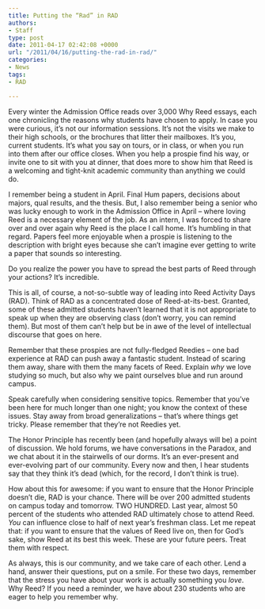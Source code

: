 ```yaml
---
title: Putting the “Rad” in RAD
authors:
- Staff
type: post
date: 2011-04-17 02:42:08 +0000
url: "/2011/04/16/putting-the-rad-in-rad/"
categories:
- News
tags:
- RAD

---
```

<img class="alignleft size-medium wp-image-745" title="loveREEDbwFINAL" src="https://i0.wp.com/www.reedquest.org/wp-content/uploads/2011/04/loveREEDbwFINAL-231x300.jpg?resize=231%2C300" alt="" data-recalc-dims="1" />Every winter the Admission Office reads over 3,000 Why Reed essays, each one chronicling the reasons why students have chosen to apply. In case you were curious, it’s not our information sessions. It’s not the visits we make to their high schools, or the brochures that litter their mailboxes. It’s you, current students. It’s what you say on tours, or in class, or when you run into them after our office closes. When you help a prospie find his way, or invite one to sit with you at dinner, that does more to show him that Reed is a welcoming and tight-knit academic community than anything we could do.

I remember being a student in April. Final Hum papers, decisions about majors, qual results, and the thesis. But, I also remember being a senior who was lucky enough to work in the Admission Office in April &#8211; where loving Reed is a necessary element of the job. As an intern, I was forced to share over and over again why Reed is the place I call home. It’s humbling in that regard. Papers feel more enjoyable when a prospie is listening to the description with bright eyes because she can’t imagine ever getting to write a paper that sounds so interesting.

Do you realize the power you have to spread the best parts of Reed through your actions? It’s incredible.

This is all, of course, a not-so-subtle way of leading into Reed Activity Days (RAD). Think of RAD as a concentrated dose of Reed-at-its-best. Granted, some of these admitted students haven’t learned that it is not appropriate to speak up when they are observing class (don’t worry, you can remind them). But most of them can’t help but be in awe of the level of intellectual discourse that goes on here.

Remember that these prospies are not fully-fledged Reedies – one bad experience at RAD can push away a fantastic student. Instead of scaring them away, share with them the many facets of Reed. Explain _why_ we love studying so much, but also why we paint ourselves blue and run around campus.

Speak carefully when considering sensitive topics. Remember that you’ve been here for much longer than one night; you know the context of these issues. Stay away from broad generalizations – that’s where things get tricky. Please remember that they’re not Reedies yet.

The Honor Principle has recently been (and hopefully always will be) a point of discussion. We hold forums, we have conversations in the Paradox, and we chat about it in the stairwells of our dorms. It’s an ever-present and ever-evolving part of our community. Every now and then, I hear students say that they think it’s dead (which, for the record, I don’t think is true).

How about this for awesome: if you want to ensure that the Honor Principle doesn’t die, RAD is your chance. There will be over 200 admitted students on campus today and tomorrow. TWO HUNDRED. Last year, almost 50 percent of the students who attended RAD ultimately chose to attend Reed.  _You_ can influence close to half of next year’s freshman class. Let me repeat that: if you want to ensure that the values of Reed live on, then for God’s sake, show Reed at its best this week. These are your future peers. Treat them with respect.

As always, this is our community, and we take care of each other. Lend a hand, answer their questions, put on a smile. For these two days, remember that the stress you have about your work is actually something you _love_. Why Reed? If you need a reminder, we have about 230 students who are eager to help you remember why.